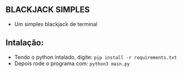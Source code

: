 ## BLACKJACK SIMPLES
* Um simples blackjack de terminal
## Intalação:
* Tendo o python intalado, digite:
    ```pip install -r requirements.txt```
* Depois rode o programa com:
    ```python3 main.py```